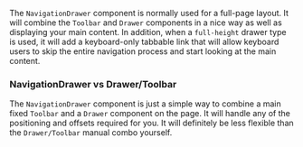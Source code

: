 The `NavigationDrawer` component is normally used for a full-page layout. It will combine
the `Toolbar` and `Drawer` components in a nice way as well as displaying your main content.
In addition, when a `full-height` drawer type is used, it will add a keyboard-only tabbable
link that will allow keyboard users to skip the entire navigation process and start looking
at the main content.

### NavigationDrawer vs Drawer/Toolbar
The `NavigationDrawer` component is just a simple way to combine a main fixed `Toolbar` and a `Drawer`
component on the page. It will handle any of the positioning and offsets required for you. It will definitely
be less flexible than the `Drawer/Toolbar` manual combo yourself.
